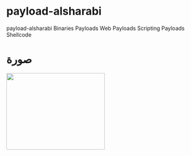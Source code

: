 # payload-alsharabi
payload-alsharabi Binaries Payloads Web Payloads Scripting Payloads Shellcode
# صورة 
<img src="https://raw.githubusercontent.com/sadamshr3be/payload-alsharabi/main/Capture%2B_2021-08-11-13-25-02.png" width="257px" height="200px"/>





